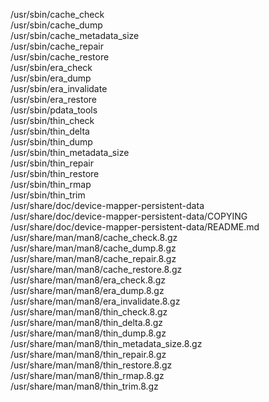 /usr/sbin/cache\_check  
/usr/sbin/cache\_dump  
/usr/sbin/cache\_metadata\_size  
/usr/sbin/cache\_repair  
/usr/sbin/cache\_restore  
/usr/sbin/era\_check  
/usr/sbin/era\_dump  
/usr/sbin/era\_invalidate  
/usr/sbin/era\_restore  
/usr/sbin/pdata\_tools  
/usr/sbin/thin\_check  
/usr/sbin/thin\_delta  
/usr/sbin/thin\_dump  
/usr/sbin/thin\_metadata\_size  
/usr/sbin/thin\_repair  
/usr/sbin/thin\_restore  
/usr/sbin/thin\_rmap  
/usr/sbin/thin\_trim  
/usr/share/doc/device-mapper-persistent-data  
/usr/share/doc/device-mapper-persistent-data/COPYING  
/usr/share/doc/device-mapper-persistent-data/README.md  
/usr/share/man/man8/cache\_check.8.gz  
/usr/share/man/man8/cache\_dump.8.gz  
/usr/share/man/man8/cache\_repair.8.gz  
/usr/share/man/man8/cache\_restore.8.gz  
/usr/share/man/man8/era\_check.8.gz  
/usr/share/man/man8/era\_dump.8.gz  
/usr/share/man/man8/era\_invalidate.8.gz  
/usr/share/man/man8/thin\_check.8.gz  
/usr/share/man/man8/thin\_delta.8.gz  
/usr/share/man/man8/thin\_dump.8.gz  
/usr/share/man/man8/thin\_metadata\_size.8.gz  
/usr/share/man/man8/thin\_repair.8.gz  
/usr/share/man/man8/thin\_restore.8.gz  
/usr/share/man/man8/thin\_rmap.8.gz  
/usr/share/man/man8/thin\_trim.8.gz  
